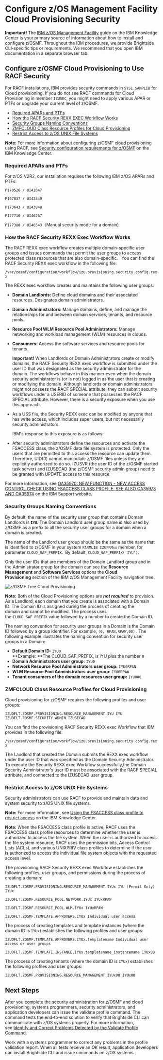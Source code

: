 # Configure z/OS Management Facility Cloud Provisioning Security

**Important!** The [IBM z/OS Management
Facility](https://www.ibm.com/support/knowledgecenter/en/SSLTBW_2.2.0/com.ibm.zos.v2r2.izu/izu.htm)
guide on the IBM Knowledge Center is your primary source of information
about how to install and configure z/OSMF. Throughout the IBM
procedures, we provide Brightside CLI-specific tips or requirements. We recommend that you open IBM documentation in a separate
browser tab.

## Configure z/OSMF Cloud Provisioning to Use RACF Security

For RACF installations, IBM provides security commands in `SYS1.SAMPLIB` for Cloud provisioning. If you do not see RACF commands for Cloud Provisioning in member `IZUSEC`, you might need to apply various APAR or PTFs or upgrade your current level of z/OSMF.

  - [Required APARs and PTFs](#required-apars-and-ptfs)
  - [How the RACF Security REXX EXEC Workflow Works](#how-the-racf-security-rexx-exec-workflow-works)
  - [Security Groups Naming Conventions](#security-groups-naming-conventions)
  - [ZMFCLOUD Class Resource Profiles for Cloud Provisioning](#zmfcloud-class-resource-profiles-for-cloud-provisioning)
  - [Restrict Access to z/OS UNIX File Systems](#restrict-access-to-zos-unix-file-systems)

**Note:** For more information about configuring z/OSMF cloud
provisioning using RACF, see [Security configuration requirements for
z/OSMF](https://www.ibm.com/support/knowledgecenter/en/SSLTBW_2.2.0/com.ibm.zos.v2r2.izua300/izuconfig_SecurityStructuresForZosmf.htm)
on the IBM Knowledge Center.

### Required APARs and PTFs

For z/OS V2R2, our installation requires the following IBM z/OS APARs
and PTFs:

`PI70526 / UI42847`

`PI67837 / UI42849`

`PI73643 / UI43848`

`PI77710 / UI46267`

`PI77388 / UI46543 (`Manual security mode for a domain)

### How the RACF Security REXX Exec Workflow Works

The RACF REXX exec workflow creates multiple domain-specific user groups and issues commands that permit the user groups to access protected class resources that are also domain-specific.
 
You can find the RACF Security REXX exec workflow in the following file:

```/var/zosmf/configuration/workflow/izu.provisioning.security.config.rexx```

The REXX exec workflow creates and maintains the following user groups:

  - **Domain Landlords:** Define cloud domains and their associated resources. Designates domain administrators.
  - **Domain Administrators:** Manage domains, define, and manage the relationships for and between domain services, tenants, and resource pools.
  - **Resource Pool WLM Resource Pool Administrators:** Manage networking and workload management (WLM) resources in clouds.
  - **Consumers:** Access the software services and resource pools for
tenants.

    **Important!** When Landlords or Domain Administrators create or modify domains, the RACF Security REXX exec workflow is submitted under the user ID that was designated as the security administrator for the domain. The workflows behave in this manner even when the domain security administrator is (or is not) logged in as the user that is creating or modifying the domain. Although landlords or domain administrators might not possess the RACF SPECIAL attribute, they can submit security workflows under a USERID of someone that possesses the RACF SPECIAL attribute. However, there is a security exposure when you use this approach.

  - As a USS file, the Security REXX exec can be modified by anyone that has write access, which includes super users, but not necessarily security administrators.

      IBM's response to this exposure is as follows:

  - After security administrators define the resources and activate the FSACCESS class, the z/OSMF data file system is protected. Only the users that are permitted to this access the resource can update them. Therefore, UID(0) cannot manipulate z/OSMF files unless they are explicitly authorized to do so. IZUSVR (the user ID of the z/OSMF started task server) and IZUSECAD (the z/OSMF security admin group) need to be granted with UPDATE access to this resource.

For more information, see [OA35970: NEW FUNCTION - NEW ACCESS CONTROL CHECK USING FSACCESS CLASS PROFILE. SEE ALSO OA35973 AND OA35974](http://www-01.ibm.com/support/docview.wss?uid=isg1OA35970) on the IBM Support website.

### Security Groups Naming Conventions

By default, the name of the security user group that contains Domain Landlords is **`IYU`**. The Domain Landlord user group name is also used by z/OSMF as a prefix to all the security user groups for a domain when a domain is created.

The name of the Landlord user group should be the same as the name that is identified to z/OSMF in your system `PARMLIB IZUPRMxx` member, for parameter `CLOUD_SAF_PREFIX`.  By default, `CLOUD_SAF_PREFIX('IYU')`.

Only the user IDs that are members of the Domain Landlord group and in the Administrator group for the domain can see the **Resource Management** and **Software Services** options the **Cloud
Provisioning** section of the IBM z/OS Management Facility navigation tree.

![z/OSMF Tree Cloud Provisioning](/images/zosmf/433363266.png "z/OSMF Tree Cloud Provisioning")

**Note:** Both of the Cloud Provisioning options are ***not required*** to provision. As a Landlord, each domain that you create is associated with a Domain ID. The Domain ID is assigned during the process of creating the domain and cannot be modified. The process uses the `CLOUD_SAF_PREFIX` value followed by a number to create the Domain ID.

The naming convention for security user groups in a Domain is the Domain ID followed by a group identifier. For example, `(0, RPAN,RPAW,00).` The following example illustrates the naming convention for security user groups in a Domain: 

  - **Default Domain ID:** `IYU0`  
    **Example: **The CLOUD\_SAF\_PREFIX, is IYU plus the number `0`
  - **Domain Administrators user group:** `IYU0`
  - **Network Resource Pool Administrators user group:** `IYU0RPAN`
  - **WLM Resource Pool Administrators user group:** `IYU0RPAW`
  - **Tenant consumers of the domain resources user group:** `IYU000`

### ZMFCLOUD Class Resource Profiles for Cloud Provisioning

Cloud provisioning for z/OSMF requires the following profiles and
user groups:

```IZUDFLT.ZOSMF.PROVISIONING.RESOURCE_MANAGEMENT.IYU IYU```
```IZUDFLT.ZOSMF.SECURITY.ADMIN IZUSECAD```

You can find the provisioning RACF Security REXX exec Workflow that IBM provides in the following file:

```/var/zosmf/configuration/workflow/izu.provisioning.security.config.rexx```

The Landlord that created the Domain submits the REXX exec workflow under the user ID that was specified as the Domain Security Administrator. To execute the Security REXX exec Workflow successfully,the Domain Security Administrator's user ID must be associated with the RACF SPECIAL attribute, and connected to the IZUSECAD user group.

### Restrict Access to z/OS UNIX File Systems

Security administrators can use RACF to provide and maintain data and system security to z/OS UNIX file
systems.

**Note:** For more information, see [Using the FSACCESS class profile to restrict access](https://www.ibm.com/support/knowledgecenter/en/SSLTBW_2.2.0/com.ibm.zos.v2r2.bpxb200/fsastepp.htm) on the IBM Knowledge Center.

**Note:** When the FSACCESS class profile is active, RACF uses the FSACCESS class profile resources to determine whether the user is authorized to access the file system. When the user is authorized to access the file system resource, RACF uses the permission bits, Access Control Lists (ACLs), and various UNIXPRIV class profiles to determine if the user is authorized to access the individual file system objects with the requested access level.

The provisioning RACF Security REXX exec Workflow establishes the following profiles, user groups, and permissions during the process of creating a domain: 

```IZUDFLT.ZOSMF.PROVISIONING.RESOURCE_MANAGEMENT.IYUx IYU (Permit Only) IYUx```

```IZUDFLT.ZOSMF.RESOURCE_POOL.NETWORK.IYUx IYUxRPAN```

```IZUDFLT.ZOSMF.RESOURCE_POOL.WLM.IYUx IYUxRPAW```

```IZUDFLT.ZOSMF.TEMPLATE.APPROVERS.IYUx Individual user access```

The process of creating templates and template instances (where the domain ID is `IYUx`) establishes the following profiles and user groups:

```IZUDFLT.ZOSMF.TEMPLATE.APPROVERS.IYUx.templatename Individual user access or user groups```

```IZUDFLT.ZOSMF.TEMPLATE.INSTANCE.IYUx.templatename_instancename IYUx00```

The process of creating tenants (where the domain ID is `IYUx`) establishes the following profiles and user groups: 

```IZUDFLT.ZOSMF.PROVISIONING.RESOURCE_MANAGEMENT.IYUx00 IYUx00```

## Next Steps

After you complete the security administration for z/OSMF and cloud provisioning, systems programmers, security administrators, and application developers can issue the validate profile command. The command tests the end-to-end solution to verify that Brightside CLI can communicate with z/OS systems properly. For more information, see [Identify and Correct Problems Detected by the Validate Profile Command](cli-validateInstallationcorrectproblems.md). 

Work with a systems programmer to correct any problems in the profile validation report. When all tests receive an *OK* result, application developers can install Brightside CLI and issue commands on z/OS systems.
